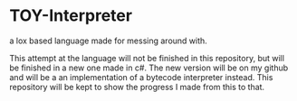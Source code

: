 # TOY-Interpreter
 a lox based language made for messing around with.
 
 This attempt at the language will not be finished in this repository, but will be finished in a new one made in c#. The new version will be on my github and will be a an implementation of a bytecode interpreter instead. This repository will be kept to show the progress I made from this to that.
